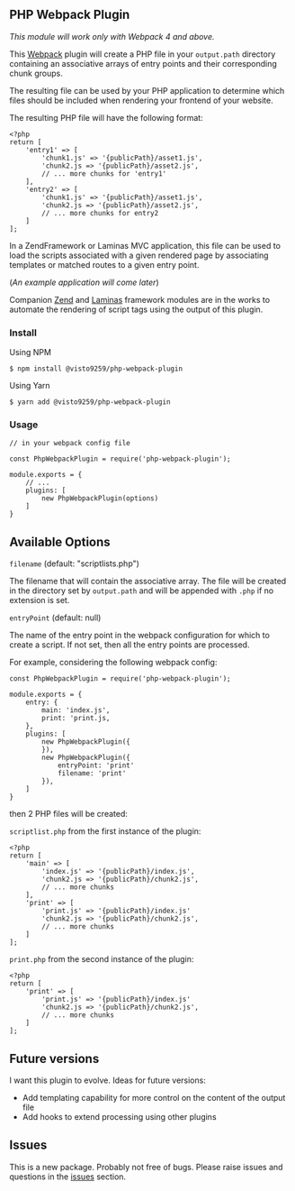 ## PHP Webpack Plugin

_This module will work only with Webpack 4 and above._

This [Webpack](https://webpack.js.org/) plugin will create a PHP file in your `output.path` directory containing an associative arrays of entry points and their corresponding chunk groups.

The resulting file can be used by your PHP application to determine which files should be included when rendering your
frontend of your website.

The resulting PHP file will have the following format:

    <?php
    return [
        'entry1' => [
            'chunk1.js' => '{publicPath}/asset1.js',
            'chunk2.js => '{publicPath}/asset2.js',
            // ... more chunks for 'entry1'
        ],
        'entry2' => [
            'chunk1.js' => '{publicPath}/asset1.js',
            'chunk2.js => '{publicPath}/asset2.js',
            // ... more chunks for entry2
        ]
    ];

In a ZendFramework or Laminas MVC application, this file can be used to load the scripts associated with a given 
rendered page by associating templates or matched routes to a given entry point.  

(_An example application will come later_) 

Companion [Zend](https://docs.zendframework.com) and [Laminas](https://getlaminas.org) framework modules are in the works to automate the rendering of script tags using the output of
this plugin.

### Install

Using NPM

    $ npm install @visto9259/php-webpack-plugin
    
Using Yarn
    
    $ yarn add @visto9259/php-webpack-plugin


### Usage

    // in your webpack config file
    
    const PhpWebpackPlugin = require('php-webpack-plugin');
    
    module.exports = {
        // ...
        plugins: [
            new PhpWebpackPlugin(options)
        ]
    }

## Available Options

`filename` (default: "scriptlists.php")

The filename that will contain the associative array.  The file will be created in the directory set by `output.path` 
and will be appended with `.php` if no extension is set.

`entryPoint` (default: null)

The name of the entry point in the webpack configuration for which to create a script.  If not set, then all the entry
points are processed.

For example, considering the following webpack config:

    const PhpWebpackPlugin = require('php-webpack-plugin');
    
    module.exports = {
        entry: {
            main: 'index.js',
            print: 'print.js,
        },
        plugins: [
            new PhpWebpackPlugin({
            }),
            new PhpWebpackPlugin({
                entryPoint: 'print'
                filename: 'print'
            }),
        ]
    } 
    
then 2 PHP files will be created:

`scriptlist.php` from the first instance of the plugin:

    <?php
    return [
        'main' => [
            'index.js' => '{publicPath}/index.js',
            'chunk2.js => '{publicPath}/chunk2.js',
            // ... more chunks
        ],
        'print' => [
            'print.js' => '{publicPath}/index.js'
            'chunk2.js => '{publicPath}/chunk2.js',
            // ... more chunks
        ]
    ];
    
`print.php` from the second instance of the plugin:

    <?php
    return [
        'print' => [
            'print.js' => '{publicPath}/index.js'
            'chunk2.js => '{publicPath}/chunk2.js',
            // ... more chunks
        ]
    ];

## Future versions

I want this plugin to evolve.  Ideas for future versions:

- Add templating capability for more control on the content of the output file
- Add hooks to extend processing using other plugins

## Issues

This is a new package.  Probably not free of bugs. 
Please raise issues and questions in the [issues](https://github.com/visto9259/php-webpack-plugin/issues) section.